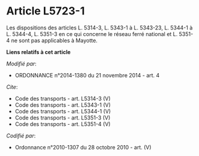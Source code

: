 # Article L5723-1

Les dispositions des articles L. 5314-3, L. 5343-1 à L. 5343-23, L. 5344-1 à L. 5344-4, L. 5351-3 en ce qui concerne le
réseau ferré national et L. 5351-4 ne sont pas applicables à Mayotte.

**Liens relatifs à cet article**

_Modifié par_:

  - ORDONNANCE n°2014-1380 du 21 novembre 2014 - art. 4

_Cite_:

  - Code des transports - art. L5314-3 (V)
  - Code des transports - art. L5343-1 (V)
  - Code des transports - art. L5344-1 (V)
  - Code des transports - art. L5351-3 (V)
  - Code des transports - art. L5351-4 (V)

_Codifié par_:

  - Ordonnance n°2010-1307 du 28 octobre 2010 - art. (V)
